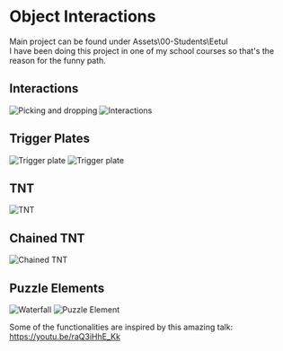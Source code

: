 # Object Interactions

Main project can be found under Assets\00-Students\EetuI\
I have been doing this project in one of my school courses so that's the reason for the funny path.
## Interactions
![Picking and dropping](https://j.gifs.com/798ABy.gif)
![Interactions](https://j.gifs.com/K8X6oY.gif)

## Trigger Plates
![Trigger plate](https://j.gifs.com/QkJOlL.gif)
![Trigger plate](https://j.gifs.com/46m9jn.gif)

## TNT
![TNT](https://j.gifs.com/798Axr.gif)
## Chained TNT
![Chained TNT](https://j.gifs.com/ywlmBP.gif)

## Puzzle Elements
![Waterfall](https://j.gifs.com/jYQnjl.gif)
![Puzzle Element](https://j.gifs.com/vQqjyX.gif)

Some of the functionalities are inspired by this amazing talk: https://youtu.be/raQ3iHhE_Kk
